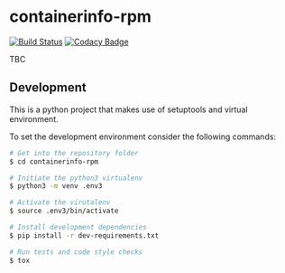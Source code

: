 # containerinfo-rpm

[![Build Status](https://travis-ci.com/davidcassany/containerinfo-rpm.svg?branch=master)](https://travis-ci.com/davidcassany/containerinfo-rpm)
[![Codacy Badge](https://api.codacy.com/project/badge/Grade/8cf428bba89e4e8c8cc1cb91920b861e)](https://www.codacy.com/app/davidcassany/containerinfo-rpm?utm_source=github.com&amp;utm_medium=referral&amp;utm_content=davidcassany/containerinfo-rpm&amp;utm_campaign=Badge_Grade)

TBC

## Development

This is a python project that makes use of setuptools and virtual environment.

To set the development environment consider the following commands:

```bash
# Get into the repository folder
$ cd containerinfo-rpm

# Initiate the python3 virtualenv
$ python3 -m venv .env3

# Activate the virutalenv
$ source .env3/bin/activate

# Install development dependencies
$ pip install -r dev-requirements.txt

# Run tests and code style checks
$ tox
```
